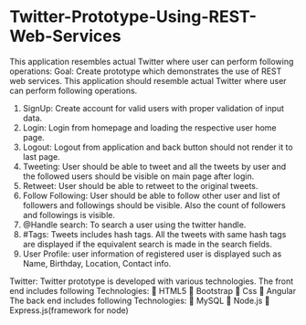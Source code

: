 # Twitter-Prototype-Using-REST-Web-Services
This application resembles actual Twitter where user can perform following operations:
Goal: Create prototype which demonstrates the use of REST web services. This application should resemble actual Twitter where user can perform following operations.

1.	SignUp: Create account for valid users with proper validation of input data.
2.	Login: Login from homepage and loading the respective user home page.
3.	Logout: Logout from application and back button should not render it to last page.
4.	Tweeting: User should be able to tweet and all the tweets by user and the followed users should be visible on main page after login.
5.	Retweet: User should be able to retweet to the original tweets.
6.	Follow Following: User should be able to follow other user and list of followers and followings should be visible. Also the count of followers and followings is visible.
7.	@Handle search: To search a user using the twitter handle.
8.	#Tags: Tweets includes hash tags. All the tweets with same hash tags are displayed if the equivalent search is made in the search fields.
9.	User Profile: user information of registered user is displayed such as Name, Birthday, Location, Contact info.


Twitter: Twitter prototype is developed with various technologies.
The front end includes following Technologies:
	HTML5
	Bootstrap
	Css
	Angular
The back end includes following Technologies:
	MySQL
	Node.js
	Express.js(framework for node)

